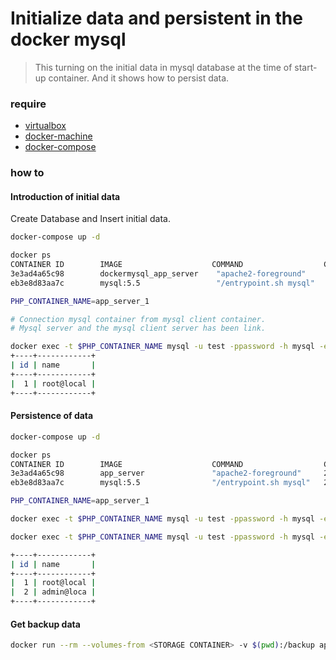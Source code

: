 # Initialize data and persistent in the docker mysql

> This turning on the initial data in mysql database at the time of start-up container.
And it shows how to persist data.

### require

- [virtualbox](https://www.virtualbox.org/)
- [docker-machine](https://docs.docker.com/machine/)
- [docker-compose](https://docs.docker.com/compose/)

### how to

#### Introduction of initial data

Create Database and Insert initial data.

```sh
docker-compose up -d

docker ps
CONTAINER ID        IMAGE                    COMMAND                  CREATED             STATUS              PORTS                    NAMES
3e3ad4a65c98        dockermysql_app_server    "apache2-foreground"     2 hours ago         Up 8 seconds        80/tcp                   app_server_1
eb3e8d83aa7c        mysql:5.5                 "/entrypoint.sh mysql"   2 hours ago         Up 2 hours          0.0.0.0:3306->3306/tcp   mysql_server_1

PHP_CONTAINER_NAME=app_server_1

# Connection mysql container from mysql client container.
# Mysql server and the mysql client server has been link.

docker exec -t $PHP_CONTAINER_NAME mysql -u test -ppassword -h mysql -e "use sample_db; select * from personal;"
+----+------------+
| id | name       |
+----+------------+
|  1 | root@local |
+----+------------+
```

#### Persistence of data

```sh
docker-compose up -d

docker ps
CONTAINER ID        IMAGE                    COMMAND                  CREATED             STATUS              PORTS                    NAMES
3e3ad4a65c98        app_server               "apache2-foreground"     2 hours ago         Up 8 seconds        80/tcp                   app_server_1
eb3e8d83aa7c        mysql:5.5                "/entrypoint.sh mysql"   2 hours ago         Up 2 hours          0.0.0.0:3306->3306/tcp   mysql_server_1

PHP_CONTAINER_NAME=app_server_1

docker exec -t $PHP_CONTAINER_NAME mysql -u test -ppassword -h mysql -e "use sample_db; insert personal (id, name) values (2, 'admin@local');"

docker exec -t $PHP_CONTAINER_NAME mysql -u test -ppassword -h mysql -e "use sample_db; select * from personal;"

+----+------------+
| id | name       |
+----+------------+
|  1 | root@local |
|  2 | admin@loca |
+----+------------+
```

#### Get backup data

```sh
docker run --rm --volumes-from <STORAGE CONTAINER> -v $(pwd):/backup app:latest tar czvf /backup/archive.tar.gz /var/lib/mysql
```
